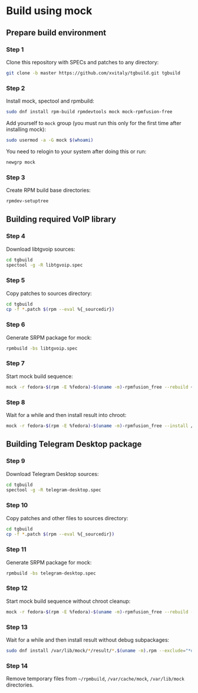 # Build using mock
## Prepare build environment
### Step 1

Clone this repository with SPECs and patches to any directory:
```bash
git clone -b master https://github.com/xvitaly/tgbuild.git tgbuild
```

### Step 2

Install mock, spectool and rpmbuild:
```bash
sudo dnf install rpm-build rpmdevtools mock mock-rpmfusion-free
```

Add yourself to `mock` group (you must run this only for the first time after installing mock):
```bash
sudo usermod -a -G mock $(whoami)
```
You need to relogin to your system after doing this or run:
```bash
newgrp mock
```

### Step 3

Create RPM build base directories:
```bash
rpmdev-setuptree
```

## Building required VoIP library
### Step 4

Download libtgvoip sources:
```bash
cd tgbuild
spectool -g -R libtgvoip.spec
```

### Step 5

Copy patches to sources directory:
```bash
cd tgbuild
cp -f *.patch $(rpm --eval %{_sourcedir})
```

### Step 6

Generate SRPM package for mock:
```bash
rpmbuild -bs libtgvoip.spec
```

### Step 7

Start mock build sequence:
```bash
mock -r fedora-$(rpm -E %fedora)-$(uname -m)-rpmfusion_free --rebuild ~/rpmbuild/SRPMS/libtgvoip*.src.rpm
```

### Step 8

Wait for a while and then install result into chroot:
```bash
mock -r fedora-$(rpm -E %fedora)-$(uname -m)-rpmfusion_free --install /var/lib/mock/*/result/libtgvoip*.$(uname -m).rpm
```

## Building Telegram Desktop package
### Step 9

Download Telegram Desktop sources:
```bash
cd tgbuild
spectool -g -R telegram-desktop.spec
```

### Step 10

Copy patches and other files to sources directory:
```bash
cd tgbuild
cp -f *.patch $(rpm --eval %{_sourcedir})
```

### Step 11

Generate SRPM package for mock:
```bash
rpmbuild -bs telegram-desktop.spec
```

### Step 12

Start mock build sequence without chroot cleanup:
```bash
mock -r fedora-$(rpm -E %fedora)-$(uname -m)-rpmfusion_free --rebuild --no-clean ~/rpmbuild/SRPMS/telegram-desktop*.src.rpm
```

### Step 13

Wait for a while and then install result without debug subpackages:
```bash
sudo dnf install /var/lib/mock/*/result/*.$(uname -m).rpm --exclude="*debug*"
```

### Step 14

Remove temporary files from `~/rpmbuild`, `/var/cache/mock`, `/var/lib/mock` directories.
